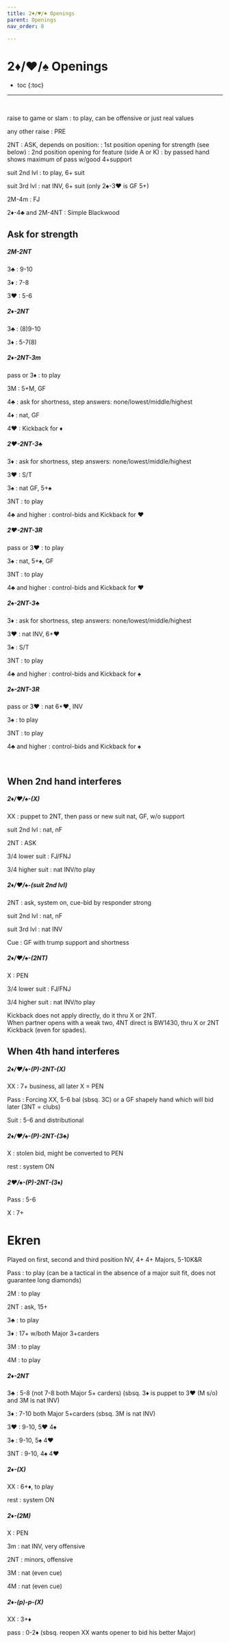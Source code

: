 ```yaml
---
title: 2♦/♥/♠ Openings
parent: Openings
nav_order: 8

---
```


# 2♦/♥/♠ Openings


- toc
{:toc}  

---


<br>

raise to game or slam
: to play, can be offensive or just real values

any other raise
: PRE

2NT 
: ASK, depends on position:
: 1st position opening for strength (see below)
: 2nd position opening for feature (side A or K)
: by passed hand shows maximum of pass w/good 4+support

suit 2nd lvl
: to play, 6+ suit

suit 3rd lvl
: nat INV, 6+ suit (only 2♠-3♥ is GF 5+)

2M-4m
: FJ

2♦-4♣ and 2M-4NT
: Simple Blackwood



## Ask for strength

##### 2M-2NT

3♣
: 9-10

3♦
: 7-8

3♥
: 5-6


##### 2♦-2NT

3♣ 
: (8)9-10

3♦ 
: 5-7(8)



##### 2♦-2NT-3m

pass or 3♦
: to play

3M
: 5+M, GF

4♣
: ask for shortness, step answers: none/lowest/middle/highest

4♦
: nat, GF

4♥
: Kickback for ♦



##### 2♥-2NT-3♣

3♦
: ask for shortness, step answers: none/lowest/middle/highest

3♥
: S/T

3♠
: nat GF, 5+♠

3NT
: to play

4♣ and higher
: control-bids and Kickback for ♥



##### 2♥-2NT-3R

pass or 3♥
: to play

3♠
: nat, 5+♠, GF

3NT
: to play

4♣ and higher
: control-bids and Kickback for ♥



##### 2♠-2NT-3♣

3♦
: ask for shortness, step answers: none/lowest/middle/highest

3♥
: nat INV, 6+♥

3♠
: S/T

3NT
: to play

4♣ and higher
: control-bids and Kickback for ♠



##### 2♠-2NT-3R

pass or 3♥
: nat 6+♥, INV

3♠
: to play

3NT
: to play

4♣ and higher
: control-bids and Kickback for ♠

 

## When 2nd hand interferes

##### 2♦/♥/♠-(X)

XX
: puppet to 2NT, then pass or new suit nat, GF, w/o support

suit 2nd lvl
: nat, nF

2NT
: ASK

3/4 lower suit
: FJ/FNJ

3/4 higher suit
: nat INV/to play



##### 2♦/♥/♠-(suit 2nd lvl)

2NT
: ask, system on, cue-bid by responder strong

suit 2nd lvl
: nat, nF

suit 3rd lvl
: nat INV

Cue
: GF with trump support and shortness


##### 2♦/♥/♠-(2NT)

X
: PEN

3/4 lower suit
: FJ/FNJ

3/4 higher suit
: nat INV/to play


Kickback does not apply directly, do it thru X or 2NT.  
When partner opens with a weak two, 4NT direct is BW1430, thru X or 2NT Kickback (even for spades).



## When 4th hand interferes

##### 2♦/♥/♠-(P)-2NT-(X)

XX
: 7+ business, all later X = PEN

Pass
: Forcing XX, 5-6 bal (sbsq. 3C) or a GF shapely hand which will bid later (3NT = clubs)

Suit
: 5-6 and distributional


##### 2♦/♥/♠-(P)-2NT-(3♣)

X
: stolen bid, might be converted to PEN

rest
: system ON



##### 2♥/♠-(P)-2NT-(3♦)

Pass
: 5-6

X
: 7+
   
     
    

# Ekren
Played on first, second and third position NV, 4+ 4+ Majors, 5-10K&R


Pass
: to play (can be a tactical in the absence of a major suit fit, does not guarantee long diamonds)

2M
: to play

2NT
: ask, 15+

3♣
: to play

3♦
: 17+ w/both Major 3+carders

3M
: to play

4M
: to play



##### 2♦-2NT

3♣
: 5-8 (not 7-8 both Major 5+ carders) (sbsq. 3♦ is puppet to 3♥ (M s/o) and 3M is nat INV)

3♦
: 7-10 both Major 5+carders (sbsq. 3M is nat INV)

3♥
: 9-10, 5♥ 4♠

3♠
: 9-10, 5♠ 4♥

3NT
: 9-10, 4♠ 4♥



##### 2♦-(X)

XX
: 6+♦, to play

rest
: system ON



##### 2♦-(2M)

X
: PEN

3m
: nat INV, very offensive

2NT
: minors, offensive

3M
: nat (even cue)

4M
: nat (even cue)


##### 2♦-(p)-p-(X)

XX
: 3+♦

pass
: 0-2♦ (sbsq. reopen XX wants opener to bid his better Major)


